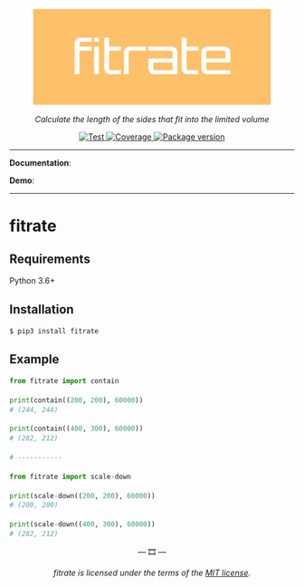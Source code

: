 <p align="center">
  <img width="420px" src="https://raw.githubusercontent.com/suzukey/fitrate/main/docs/img/fitrate.png" alt='fitrate'>
</p>

<p align="center">
  <em>Calculate the length of the sides that fit into the limited volume</em>
</p>

<p align="center">
  <a href="https://github.com/suzukey/fitrate/actions?query=workflow%3ATest" target="_blank">
    <img src="https://github.com/suzukey/fitrate/workflows/Test/badge.svg" alt="Test">
  </a>

  <a href="https://codecov.io/gh/suzukey/fitrate" target="_blank">
    <img src="https://img.shields.io/codecov/c/gh/suzukey/fitrate" alt="Coverage">
  </a>

  <a href="https://pypi.org/project/fitrate/" target="_blank">
    <img src="https://img.shields.io/pypi/v/fitrate?color=blue" alt="Package version">
  </a>
</p>

---

**Documentation**:

**Demo**:

---

# fitrate

## Requirements

Python 3.6+

## Installation

```shell
$ pip3 install fitrate
```

## Example

```python
from fitrate import contain

print(contain((200, 200), 60000))
# (244, 244)

print(contain((400, 300), 60000))
# (282, 212)

# -----------

from fitrate import scale-down

print(scale-down((200, 200), 60000))
# (200, 200)

print(scale-down((400, 300), 60000))
# (282, 212)
```

<p align="center">&mdash; 🎞️ &mdash;</p>

<p align="center">
  <i>fitrate is licensed under the terms of the <a href="https://github.com/suzukey/fitrate/blob/main/LICENSE">MIT license</a>.</i>
</p>
